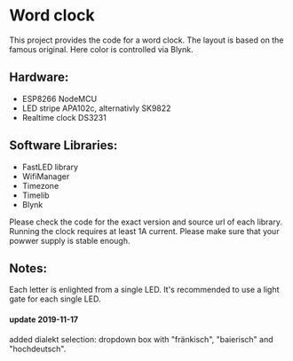 # Word clock

This project provides the code for a word clock. The layout is based on the famous original. Here color is controlled via Blynk. 

## Hardware:
+ ESP8266 NodeMCU
+ LED stripe APA102c, alternativly SK9822
+ Realtime clock DS3231

## Software Libraries:
+ FastLED library
+ WifiManager
+ Timezone
+ Timelib
+ Blynk

Please check the code for the exact version and source url of each library. Running the clock requires at least 1A current. Please make sure that your powwer supply is stable enough.

## Notes:

Each letter is enlighted from a single LED. It's recommended to use a light gate for each single LED.

#### update 2019-11-17
added dialekt selection: dropdown box with "fränkisch", "baierisch" and "hochdeutsch".
